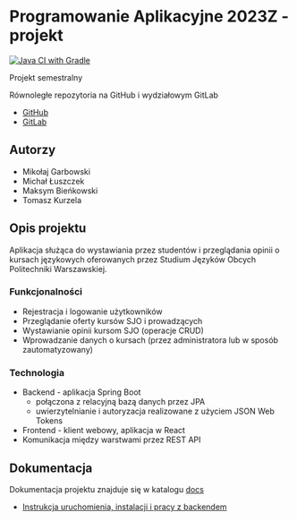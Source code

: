 # Programowanie Aplikacyjne 2023Z - projekt

[![Java CI with Gradle](https://github.com/mGarbowski/pap-projekt/actions/workflows/gradle.yml/badge.svg)](https://github.com/mGarbowski/pap-projekt/actions/workflows/gradle.yml)

Projekt semestralny

Równoległe repozytoria na GitHub i wydziałowym GitLab

* [GitHub](https://github.com/mGarbowski/pap-projekt)
* [GitLab](https://gitlab-stud.elka.pw.edu.pl/mgarbows/pap2023z-z02)

## Autorzy
* Mikołaj Garbowski
* Michał Łuszczek
* Maksym Bieńkowski
* Tomasz Kurzela

## Opis projektu
Aplikacja służąca do wystawiania przez studentów i przeglądania opinii o kursach językowych oferowanych przez 
Studium Języków Obcych Politechniki Warszawskiej.

### Funkcjonalności
* Rejestracja i logowanie użytkowników
* Przeglądanie oferty kursów SJO i prowadzących
* Wystawianie opinii kursom SJO (operacje CRUD)
* Wprowadzanie danych o kursach (przez administratora lub w sposób zautomatyzowany)

### Technologia
* Backend - aplikacja Spring Boot
  * połączona z relacyjną bazą danych przez JPA
  * uwierzytelnianie i autoryzacja realizowane z użyciem JSON Web Tokens
* Frontend - klient webowy, aplikacja w React
* Komunikacja między warstwami przez REST API

## Dokumentacja
Dokumentacja projektu znajduje się w katalogu [docs](./docs)

* [Instrukcja uruchomienia, instalacji i pracy z backendem](./docs/backend.md)